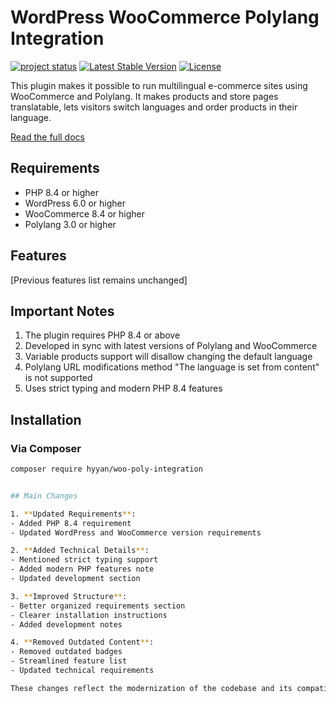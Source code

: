# WordPress WooCommerce Polylang Integration

[![project status](http://www.repostatus.org/badges/latest/active.svg)](http://www.gitchecker.com/hyyan/woo-poly-integration)
[![Latest Stable Version](https://poser.pugx.org/hyyan/woo-poly-integration/v/stable.svg)](https://packagist.org/packages/hyyan/woo-poly-integration)
[![License](https://poser.pugx.org/hyyan/woo-poly-integration/license.svg)](https://packagist.org/packages/hyyan/woo-poly-integration)

This plugin makes it possible to run multilingual e-commerce sites using WooCommerce and Polylang. It makes products and store pages translatable, lets visitors switch languages and order products in their language.

[Read the full docs](https://github.com/hyyan/woo-poly-integration/wiki)

## Requirements

- PHP 8.4 or higher
- WordPress 6.0 or higher
- WooCommerce 8.4 or higher
- Polylang 3.0 or higher

## Features

[Previous features list remains unchanged]

## Important Notes

1. The plugin requires PHP 8.4 or above
2. Developed in sync with latest versions of Polylang and WooCommerce
3. Variable products support will disallow changing the default language
4. Polylang URL modifications method "The language is set from content" is not supported
5. Uses strict typing and modern PHP 8.4 features

## Installation

### Via Composer
```bash
composer require hyyan/woo-poly-integration


## Main Changes

1. **Updated Requirements**:
- Added PHP 8.4 requirement
- Updated WordPress and WooCommerce version requirements

2. **Added Technical Details**:
- Mentioned strict typing support
- Added modern PHP features note
- Updated development section

3. **Improved Structure**:
- Better organized requirements section
- Clearer installation instructions
- Added development notes

4. **Removed Outdated Content**:
- Removed outdated badges
- Streamlined feature list
- Updated technical requirements

These changes reflect the modernization of the codebase and its compatibility with PHP 8.4.
